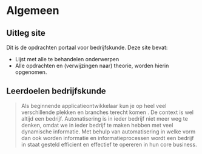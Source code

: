 #  Algemeen

## Uitleg site
Dit is de opdrachten portaal voor bedrijfskunde.
Deze site bevat:
- Lijst met alle te behandelen onderwerpen
- Alle opdrachten en (verwijzingen naar) theorie, worden hierin opgenomen.

## Leerdoelen bedrijfskunde
> Als beginnende applicatieontwikkelaar kun je op heel veel verschillende plekken en branches terecht komen .
> De context is wel altijd een bedrijf.  Autonatisering is in ieder bedrijf niet meer weg te denken, omdat we in ieder bedrijf te maken hebben met veel dynamische informatie.
> Met behulp van automatisering in welke vorm dan ook worden informatie en informatieprocessen wordt een bedrijf in staat gesteld
> efficient en effectief te opereren in hun core business.


